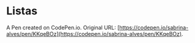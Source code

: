 # Listas

A Pen created on CodePen.io. Original URL: [https://codepen.io/sabrina-alves/pen/KKqeBOz](https://codepen.io/sabrina-alves/pen/KKqeBOz).


